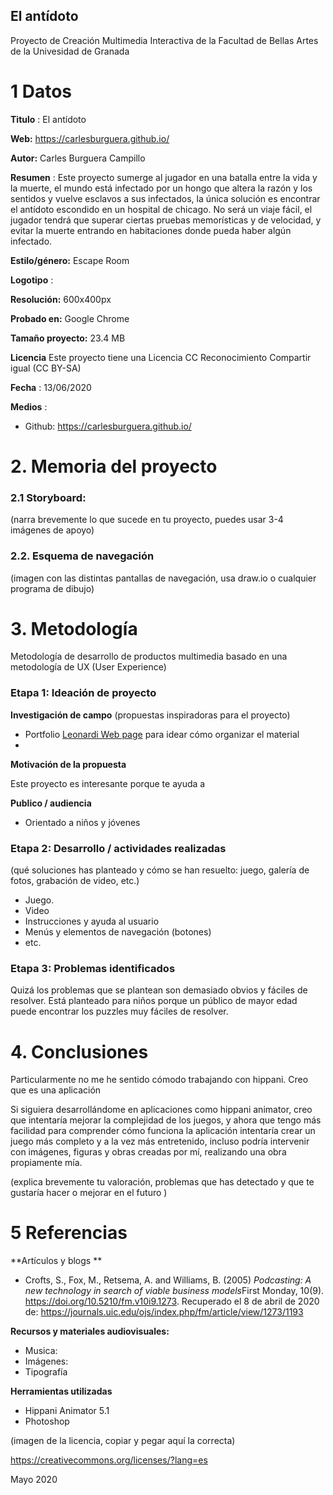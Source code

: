 ## El antídoto

Proyecto de Creación Multimedia Interactiva de la  Facultad de Bellas Artes de la Univesidad de Granada



# 1 Datos 



**Titulo** : El antídoto 

**Web:**   https://carlesburguera.github.io/

**Autor:**  Carles Burguera Campillo

**Resumen** : Este proyecto sumerge al jugador en una batalla entre la vida y la muerte, el mundo está infectado por un hongo que altera la razón y los sentidos y vuelve esclavos a sus infectados, la única solución es encontrar el antídoto escondido en un hospital de chicago. No será un viaje fácil, el jugador tendrá que superar ciertas pruebas memorísticas y de velocidad, y evitar la muerte entrando en habitaciones donde pueda haber algún infectado. 

**Estilo/género:**  Escape Room

**Logotipo** : 







**Resolución:** 600x400px 

**Probado en:**  Google Chrome 

**Tamaño proyecto:** 23.4 MB 

**Licencia** Este proyecto tiene una Licencia CC Reconocimiento Compartir igual (CC BY-SA)

**Fecha** : 13/06/2020

**Medios** :

- Github: https://carlesburguera.github.io/



# 2. Memoria del proyecto 

### 2.1 Storyboard: 



(narra brevemente lo que sucede en tu proyecto, puedes usar 3-4 imágenes de apoyo)



### 2.2. Esquema de navegación 



(imagen con las distintas pantallas de navegación, usa draw.io o cualquier programa de dibujo)







# 3. Metodología

Metodología de desarrollo de productos multimedia basado en una metodología de UX (User Experience)



### Etapa 1: Ideación de proyecto

**Investigación de campo** (propuestas inspiradoras para el proyecto)

- Portfolio [Leonardi Web page](http://www.rleonardi.com/interactive-resume/) para idear cómo organizar el material
- 



**Motivación de la propuesta** 

Este  proyecto es interesante porque te ayuda a  



**Publico / audiencia**

- Orientado a niños y jóvenes 





### Etapa 2: Desarrollo / actividades realizadas

(qué soluciones has planteado y cómo se han resuelto: juego, galería de fotos, grabación de video, etc.)

- Juego. 
- Video 
- Instrucciones y ayuda al usuario 
- Menús y elementos de navegación (botones)
- etc.



### Etapa 3: Problemas identificados

Quizá los problemas que se plantean son demasiado obvios y fáciles de resolver. Está planteado para niños porque un público de mayor edad puede encontrar los puzzles muy fáciles de resolver.



# 4. Conclusiones 

Particularmente no me he sentido cómodo trabajando con hippani. Creo que es una aplicación 

Si siguiera desarrollándome en aplicaciones como hippani animator, creo que intentaría mejorar la complejidad de los juegos, y ahora que tengo más facilidad para comprender cómo funciona la aplicación intentaría crear un juego más completo y a la vez más entretenido, incluso podría intervenir con imágenes, figuras y obras creadas por mí, realizando una obra propiamente mía.

(explica brevemente tu valoración, problemas que has detectado y que te gustaría hacer o mejorar en el futuro )







# 5 Referencias 

**Artículos y blogs ** 

- Crofts, S., Fox, M., Retsema, A. and Williams, B. (2005) *Podcasting: A new technology in search of viable business models*First Monday, 10(9). https://doi.org/10.5210/fm.v10i9.1273. Recuperado el 8 de abril de 2020 de: https://journals.uic.edu/ojs/index.php/fm/article/view/1273/1193

**Recursos y materiales audiovisuales:**

* Musica:  
* Imágenes:  
* Tipografía

**Herramientas utilizadas**

- Hippani Animator 5.1
- Photoshop



(imagen de la licencia, copiar y pegar aquí la correcta)

https://creativecommons.org/licenses/?lang=es

Mayo 2020
